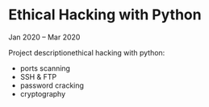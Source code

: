 # Ethical Hacking with Python
Jan 2020 – Mar 2020


Project descriptionethical hacking with python:
* ports scanning
* SSH & FTP
* password cracking
* cryptography
